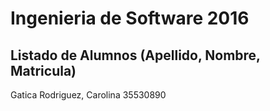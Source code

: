 # Ingenieria de Software 2016

## Listado de Alumnos (Apellido, Nombre, Matricula)

Gatica Rodriguez, Carolina 35530890